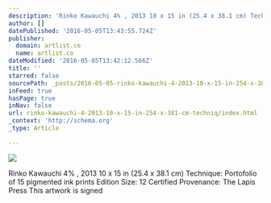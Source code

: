 ```yaml
---
description: 'Rinko Kawauchi 4% , 2013 10 x 15 in (25.4 x 38.1 cm) Technique: Portofolio of 15 pigmented ink prints Edition Size: 12 Certified Provenance: The Lapis Press This artwork is signed'
author: []
datePublished: '2016-05-05T13:43:55.724Z'
publisher:
  domain: artlist.co
  name: artlist.co
dateModified: '2016-05-05T13:42:12.566Z'
title: ''
starred: false
sourcePath: _posts/2016-05-05-rinko-kawauchi-4-2013-10-x-15-in-254-x-381-cm-techniq.md
inFeed: true
hasPage: true
inNav: false
url: rinko-kawauchi-4-2013-10-x-15-in-254-x-381-cm-techniq/index.html
_context: 'http://schema.org'
_type: Article

---
```

![](https://www.filepicker.io/api/file/qbwVmWm2TI3FDTtutu8g)

Rinko Kawauchi 4% , 2013 10 x 15 in (25.4 x 38.1 cm) Technique: Portofolio of 15 pigmented ink prints Edition Size: 12 Certified Provenance: The Lapis Press This artwork is signed